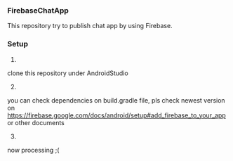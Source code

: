 ### FirebaseChatApp

This repository try to publish chat app by using Firebase.

### Setup
1. 
 clone this repository under AndroidStudio

2.
 you can check dependencies on build.gradle file, pls check newest version on https://firebase.google.com/docs/android/setup#add_firebase_to_your_app or other documents

 3.
  now processing ;(
